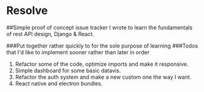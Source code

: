 # Resolve
##Simple proof of concept issue tracker I wrote to learn the fundamentals of rest API design, Django & React. 

###Put together rather quickly to for the sole purpose of learning 
###Todos that I'd like to implement sooner rather than later in order
1. Refactor some of the code, optimize imports and make it responsive.
2. Simple dashboard for some basic datavis.
3. Refactor the auth system and make a new custom one the way I want.
4. React native and electron bundles.
